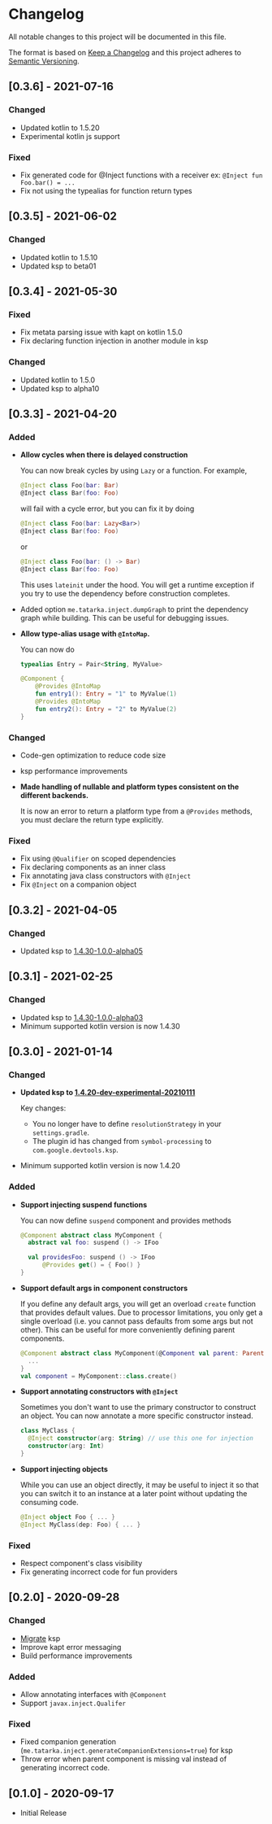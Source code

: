 # Changelog
All notable changes to this project will be documented in this file.

The format is based on [Keep a Changelog](http://keepachangelog.com/en/1.0.0/)
and this project adheres to [Semantic Versioning](http://semver.org/spec/v2.0.0.html).

## [0.3.6] - 2021-07-16

### Changed
- Updated kotlin to 1.5.20
- Experimental kotlin js support

### Fixed
- Fix generated code for @Inject functions with a receiver
  ex: `@Inject fun Foo.bar() = ...`
- Fix not using the typealias for function return types

## [0.3.5] - 2021-06-02

### Changed
- Updated kotlin to 1.5.10
- Updated ksp to beta01

## [0.3.4] - 2021-05-30

### Fixed
- Fix metata parsing issue with kapt on kotlin 1.5.0
- Fix declaring function injection in another module in ksp

### Changed
- Updated kotlin to 1.5.0
- Updated ksp to alpha10

## [0.3.3] - 2021-04-20

### Added
- **Allow cycles when there is delayed construction**

  You can now break cycles by using `Lazy` or a function. For example,
  ```kotlin
  @Inject class Foo(bar: Bar)
  @Inject class Bar(foo: Foo)
  ```
  will fail with a cycle error, but you can fix it by doing
  ```kotlin
  @Inject class Foo(bar: Lazy<Bar>)
  @Inject class Bar(foo: Foo)
  ```
  or
  ```kotlin
  @Inject class Foo(bar: () -> Bar)
  @Inject class Bar(foo: Foo)
  ```
  This uses `lateinit` under the hood. You will get a runtime exception if you try to use the dependency before 
  construction completes.
 - Added option `me.tatarka.inject.dumpGraph` to print the dependency graph while building. This can be useful for 
   debugging issues.
- **Allow type-alias usage with `@IntoMap`.**

  You can now do
  ```kotlin
  typealias Entry = Pair<String, MyValue>
  
  @Component {
      @Provides @IntoMap
      fun entry1(): Entry = "1" to MyValue(1)
      @Provides @IntoMap
      fun entry2(): Entry = "2" to MyValue(2)
  }
  ```

### Changed
- Code-gen optimization to reduce code size
- ksp performance improvements
- **Made handling of nullable and platform types consistent on the different backends.**

  It is now an error to return a platform type from a `@Provides` methods, you must declare the return type explicitly.

### Fixed
- Fix using `@Qualifier` on scoped dependencies
- Fix declaring components as an inner class
- Fix annotating java class constructors with `@Inject`
- Fix `@Inject` on a companion object

## [0.3.2] - 2021-04-05

### Changed
- Updated ksp to [1.4.30-1.0.0-alpha05](https://github.com/google/ksp/releases/tag/1.4.30-1.0.0-alpha05)

## [0.3.1] - 2021-02-25

### Changed

- Updated ksp to [1.4.30-1.0.0-alpha03](https://github.com/google/ksp/releases/tag/1.4.30-1.0.0-alpha03)
- Minimum supported kotlin version is now 1.4.30

## [0.3.0] - 2021-01-14

### Changed
- **Updated ksp to [1.4.20-dev-experimental-20210111](https://github.com/google/ksp/releases/tag/1.4.20-dev-experimental-20210111)**

  Key changes:
  - You no longer have to define `resolutionStrategy` in your `settings.gradle`.
  - The plugin id has changed from `symbol-processing` to `com.google.devtools.ksp`.
- Minimum supported kotlin version is now 1.4.20

### Added
- **Support injecting suspend functions**

  You can now define `suspend` component and provides methods
  ```kotlin
  @Component abstract class MyComponent {
    abstract val foo: suspend () -> IFoo

    val providesFoo: suspend () -> IFoo
        @Provides get() = { Foo() }
  }
  ```
- **Support default args in component constructors**

  If you define any default args, you will get an overload `create` function that provides default values. Due to
  processor limitations, you only get a single overload (i.e. you cannot pass defaults from some args but not other).
  This can be useful for more conveniently defining parent components.
  ```kotlin
  @Component abstract class MyComponent(@Component val parent: ParentComponent = ParentComponent()) {
    ...
  }
  val component = MyComponent::class.create()
  ```
- **Support annotating constructors with `@Inject`**

  Sometimes you don't want to use the primary constructor to construct an object. You can now annotate a more specific
  constructor instead.
  ```kotlin
  class MyClass {
    @Inject constructor(arg: String) // use this one for injection
    constructor(arg: Int)
  }
  ```
- **Support injecting objects**

  While you can use an object directly, it may be useful to inject it so that you can switch it to an instance at a
  later point without updating the consuming code.
  ```kotlin
  @Inject object Foo { ... }
  @Inject MyClass(dep: Foo) { ... }
  ```

### Fixed
- Respect component's class visibility
- Fix generating incorrect code for fun providers

## [0.2.0] - 2020-09-28

### Changed
- [Migrate](https://github.com/google/ksp/blob/master/old-ksp-release.md) ksp 
- Improve kapt error messaging
- Build performance improvements
  
### Added
- Allow annotating interfaces with `@Component`
- Support `javax.inject.Qualifer`

### Fixed
- Fixed companion generation (`me.tatarka.inject.generateCompanionExtensions=true`) for ksp
- Throw error when parent component is missing val instead of generating incorrect code.

## [0.1.0] - 2020-09-17
- Initial Release
